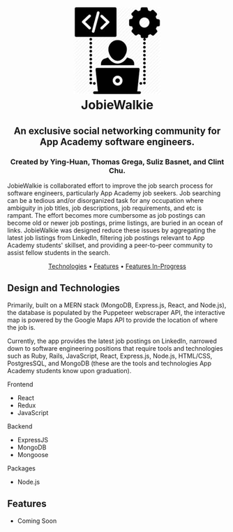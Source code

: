 <h1 align="center">
   <br>
   <img src="https://github.com/yinghuanchen/JobieWalkie/blob/master/images/jobiewalkie-icon.jpeg" alt="JobieWalkie" width="200">
   <br>
   JobieWalkie
   <br>
</h1>

<h2 align="center">An exclusive social networking community for App Academy software engineers.</h2> <h3 align="center">Created by Ying-Huan, Thomas Grega, Suliz Basnet, and Clint Chu.</h3>

<p>
JobieWalkie is collaborated effort to improve the job search process for software engineers, particularly App Academy job seekers. Job searching can be a tedious and/or disorganized task for any occupation where ambiguity in job titles, job descriptions, job requirements, and etc is rampant. The effort becomes more cumbersome as job postings can become old or newer job postings, prime listings, are buried in an ocean of links. JobieWalkie was designed reduce these issues by aggregating the latest job listings from LinkedIn, filtering job postings relevant to App Academy students' skillset, and providing a peer-to-peer community to assist fellow students in the search.
</p>

<p align="center">
   <a href="#technologies">Technologies</a> •
   <a href="#features">Features</a> •
   <a href="#features-in-progress">Features In-Progress</a>
</p>

## Design and Technologies

Primarily, built on a MERN stack (MongoDB, Express.js, React, and Node.js), the database is populated by the Puppeteer webscraper API, the interactive map is powered by the Google Maps API to provide the location of where the job is.

Currently, the app provides the latest job postings on LinkedIn, narrowed down to software engineering positions that require tools and technologies such as Ruby, Rails, JavaScript, React, Express.js, Node.js, HTML/CSS, PostgresSQL, and MongoDB (these are the tools and technologies App Academy students know upon graduation).

Frontend
- React
- Redux
- JavaScript

Backend
- ExpressJS
- MongoDB
- Mongoose

Packages
- Node.js

## Features
- Coming Soon